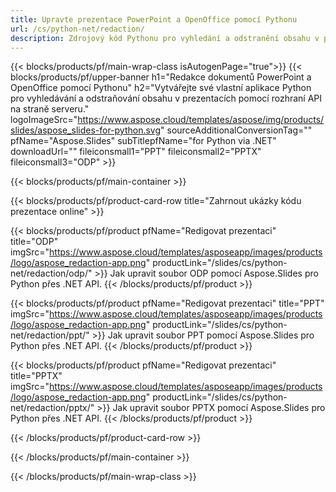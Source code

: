 ```yaml
---
title: Upravte prezentace PowerPoint a OpenOffice pomocí Pythonu
url: /cs/python-net/redaction/
description: Zdrojový kód Pythonu pro vyhledání a odstranění obsahu v prezentacích PowerPoint a OpenOffice™
---
```


{{< blocks/products/pf/main-wrap-class isAutogenPage="true">}}
{{< blocks/products/pf/upper-banner h1="Redakce dokumentů PowerPoint a OpenOffice pomocí Pythonu" h2="Vytvářejte své vlastní aplikace Python pro vyhledávání a odstraňování obsahu v prezentacích pomocí rozhraní API na straně serveru." logoImageSrc="https://www.aspose.cloud/templates/aspose/img/products/slides/aspose_slides-for-python.svg" sourceAdditionalConversionTag="" pfName="Aspose.Slides" subTitlepfName="for Python via .NET" downloadUrl="" fileiconsmall1="PPT" fileiconsmall2="PPTX" fileiconsmall3="ODP" >}}

{{< blocks/products/pf/main-container >}}

{{< blocks/products/pf/product-card-row title="Zahrnout ukázky kódu prezentace online" >}}

{{< blocks/products/pf/product pfName="Redigovat prezentaci" title="ODP" imgSrc="https://www.aspose.cloud/templates/asposeapp/images/products/logo/aspose_redaction-app.png" productLink="/slides/cs/python-net/redaction/odp/" >}}
Jak upravit soubor ODP pomocí Aspose.Slides pro Python přes .NET API.
{{< /blocks/products/pf/product >}}

{{< blocks/products/pf/product pfName="Redigovat prezentaci" title="PPT" imgSrc="https://www.aspose.cloud/templates/asposeapp/images/products/logo/aspose_redaction-app.png" productLink="/slides/cs/python-net/redaction/ppt/" >}}
Jak upravit soubor PPT pomocí Aspose.Slides pro Python přes .NET API.
{{< /blocks/products/pf/product >}}

{{< blocks/products/pf/product pfName="Redigovat prezentaci" title="PPTX" imgSrc="https://www.aspose.cloud/templates/asposeapp/images/products/logo/aspose_redaction-app.png" productLink="/slides/cs/python-net/redaction/pptx/" >}}
Jak upravit soubor PPTX pomocí Aspose.Slides pro Python přes .NET API.
{{< /blocks/products/pf/product >}}



{{< /blocks/products/pf/product-card-row >}}

{{< /blocks/products/pf/main-container >}}
    
{{< /blocks/products/pf/main-wrap-class >}}